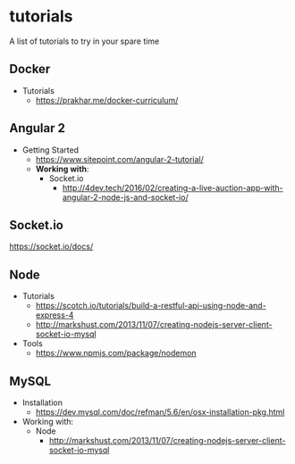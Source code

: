 # tutorials
A list of tutorials to try in your spare time




## Docker

 * Tutorials
   * https://prakhar.me/docker-curriculum/

## Angular 2

 * Getting Started
   * https://www.sitepoint.com/angular-2-tutorial/
   * **Working with**:
     * Socket.io
       * http://4dev.tech/2016/02/creating-a-live-auction-app-with-angular-2-node-js-and-socket-io/

## Socket.io

https://socket.io/docs/

## Node 
 * Tutorials
   * https://scotch.io/tutorials/build-a-restful-api-using-node-and-express-4
   * http://markshust.com/2013/11/07/creating-nodejs-server-client-socket-io-mysql
 * Tools
   * https://www.npmjs.com/package/nodemon


## MySQL

 * Installation 
   * https://dev.mysql.com/doc/refman/5.6/en/osx-installation-pkg.html
 * Working with:
   * Node
     * http://markshust.com/2013/11/07/creating-nodejs-server-client-socket-io-mysql
